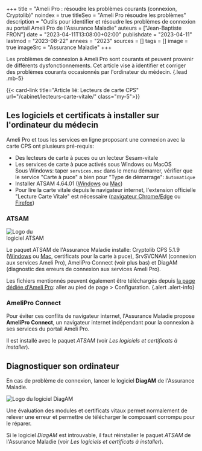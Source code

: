 +++
title = "Ameli Pro : résoudre les problèmes courants (connexion, Cryptolib)"
noindex = true
titleSeo = "Ameli Pro résoudre les problèmes"
description = "Outils pour identifier et résoudre les problèmes de connexion au portail Ameli Pro de l'Assurance Maladie"
auteurs = ["Jean-Baptiste FRON"]
date = "2023-04-11T13:08:00+02:00"
publishdate = "2023-04-11"
lastmod = "2023-08-22"
annees = "2023"
sources = []
tags = []
image = true
imageSrc = "Assurance Maladie"
+++

Les problèmes de connexion à Ameli Pro sont courants et peuvent provenir de différents dysfonctionnements. Cet article vise à identifier et corriger des problèmes courants occasionnés par l'ordinateur du médecin.
{.lead .mb-5}

{{< card-link title="Article lié: Lecteurs de carte CPS" url="/cabinet/lecteurs-carte-vitale/" class="my-5">}}

## Les logiciels et certificats à installer sur l'ordinateur du médecin

Ameli Pro et tous les services en ligne proposant une connexion avec la carte CPS ont plusieurs pré-requis:

- Des lecteurs de carte à puces ou un lecteur Sesam-vitale
- Les services de carte à puce activés sous Windows ou MacOS  
  Sous Windows: taper `services.msc` dans le menu démarrer, vérifier que le service "Carte à puce" a bien pour "Type de démarrage": `Automatique`
- Installer ATSAM 4.64.01 ([Windows](https://www.diabeclic.com/daemonite/atsam-4.64.01.exe) ou [Mac](https://www.diabeclic.com/daemonite/atsam-4.64.01.dmg))
- Pour lire la carte vitale depuis le navigateur internet, l'extension officielle "Lecture Carte Vitale" est nécessaire ([navigateur Chrome/Edge](https://chrome.google.com/webstore/detail/lecture-carte-vitale/kpjpglcbcgnblkigbedgaoegjbifejka?hl=fr) ou [Firefox](https://addons.mozilla.org/fr/firefox/addon/lecture-carte-vitale/))

### ATSAM

<img src="/images/logos/atsam.webp" alt="Logo du logiciel ATSAM" loading="lazy" class="img-responsive" style="max-width: 100px">

Le paquet ATSAM de l'Assurance Maladie installe: Cryptolib CPS 5.1.9 ([Windows](https://www.diabeclic.com/daemonite/CryptolibCPS-5.1.9.exe) ou [Mac](https://www.diabeclic.com/daemonite/CryptolibCPS-5.1.19.dmg), certificats pour la carte à puce), SrvSVCNAM (connexion aux services Ameli Pro), AmeliPro Connect (voir plus bas) et DiagAM (diagnostic des erreurs de connexion aux services Ameli Pro).

Les fichiers mentionnés peuvent également être téléchargés depuis [la page dédiée d'Ameli Pro](https://espacepro.ameli.fr/inscription/#/aide): aller au pied de page > Configuration.
{.alert .alert-info}

### AmeliPro Connect

Pour éviter ces conflits de navigateur internet, l'Assurance Maladie propose **AmeliPro Connect**, un navigateur internet indépendant pour la connexion à ses services du portail Ameli Pro.

Il est installé avec le paquet *ATSAM* (voir *Les logiciels et certificats à installer*).

## Diagnostiquer son ordinateur

En cas de problème de connexion, lancer le logiciel **DiagAM** de l'Assurance Maladie.

<img src="/images/logos/diagam.webp" title="DiagAM" alt="Logo du logiciel DiagAM" loading="lazy" class="mw-248 img-responsive">

Une évaluation des modules et certificats vitaux permet normalement de relever une erreur et permettre de télécharger le composant corrompu pour le réparer.

Si le logiciel *DiagAM* est introuvable, il faut réinstaller le paquet *ATSAM* de l'Assurance Maladie (voir *Les logiciels et certificats à installer*).
